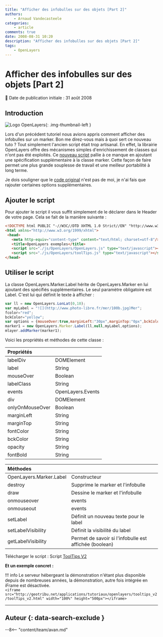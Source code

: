 ```yaml
---
title: "Afficher des infobulles sur des objets [Part 2]"
authors:
    - Arnaud Vandecasteele
categories:
    - article
comments: true
date: 2008-08-31 10:20
description: "Afficher des infobulles sur des objets [Part 2]"
tags:
    - OpenLayers
---
```


# Afficher des infobulles sur des objets [Part 2]

:calendar: Date de publication initiale : 31 août 2008

## Introduction

![Logo OpenLayers](https://cdn.geotribu.fr/img/logos-icones/logiciels_librairies/openlayers.png){: .img-thumbnail-left }

Lors d'un précédent tutoriel nous avions appris comment afficher des infobulles sur un marker. Bon me direz-vous mais à quoi sert ce nouveau tuto ? Tout simplement l'ancien script était trop artisanal. En effet, la librairie OpenLayers offre des mécanismes simples d'enrichissement de classes qui n'ont pas été exploités.
Ce [nouveau script](http://ks356007.kimsufi.com/arno/geotribu/applications/js/toolTips_ol.js "script toolTips V2") pallie à ce manque en ajoutant une spécification supplémentaire à la classe marker. Cette façon de faire permet une plus grande souplesse de travail et une meilleur portabilité à long terme.

Je dois souligner que le [code original](http://trac.openlayers.org/ticket/751 "Script label OpenLayers") n'est pas de moi, je n'ai fais que rajouter certaines options supplémentaires.

## Ajouter le script

Pour ajouter le script il vous suffit simplement de le déclarer dans le Header de votre page. Cela se fait de la manière suivante :

```html
<!DOCTYPE html PUBLIC "-//W3C//DTD XHTML 1.0 Strict//EN" "http://www.w3.org/TR/xhtml1/DTD/xhtml1-strict.dtd">
<html xmlns="http://www.w3.org/1999/xhtml">
 <head>
   <meta http-equiv="content-type" content="text/html; charset=utf-8"/>
   <title>OpenLayers exemples</title>
   <script src="./js/OpenLayers/OpenLayers.js" type="text/javascript"></script>
   <script src="./js/OpenLayers/toolTips.js" type="text/javascript"></script>
</head>
```

## Utiliser le script

La classe OpenLayers.Marker.Label hérite de OpenLayers.Marker en lui ajoutant des spécifiés supplémentaires. Le seul paramètre obligatoire est Label. C'est lui qui définit le texte à afficher :

```javascript
var ll = new OpenLayers.LonLat(0,10);  
var myLabel = "![](http://www.photo-libre.fr/mer/100b.jpg)Mer";  
fcolor="red";  
bckColor="yellow";  
var options = {mouseOver:true,marginLeft:"30px",marginTop:"0px",bckColor:"#9AD3FF",fontColor:"#043E6A",fontBold:true};  
marker1 = new OpenLayers.Marker.Label(ll,null,myLabel,options);  
mlayer.addMarker(marker1);
```

Voici les propriétés et méthodes de cette classe :

| Propriétés |  |
| :--------------- |:---------------|
| labelDiv | DOMElement |
| label | String |
| mouseOver | Boolean |
| labelClass | String |
| events | OpenLayers.Events |
| div | DOMElement |
| onlyOnMouseOver | Boolean |
| marginLeft | String |
| marginTop | String |
| fontColor | String |
| bckColor | String |
| opacity | String |
| fontBold | String |

| Méthodes | |
| :--------------- |:---------------|
| OpenLayers.Marker.Label | Constructeur |
| destroy | Supprime le marker et l'infobulle |
| draw | Dessine le marker et l'infobulle |
| onmouseover | events |
| onmouseout | events |
| setLabel | Définit un nouveau texte pour le label |
| setLabelVisibility | Définit la visibilité du label |
| getLabelVisibility | Permet de savoir si l'infobulle est affichée (boolean) |

Télécharger le script : Script [ToolTips V2](http://ks356007.kimsufi.com/arno/geotribu/applications/js/toolTips_ol.js "script toolTips V2")

**Et un exemple concret :**

!!! info
    Le serveur hébergeant la démonstration n'étant plus disponible depuis de nombreuses années, la démonstration, autre fois intégrée en iFrame est désactivée.  
    `<iframe src="http://geotribu.net/applications/tutoriaux/openlayers/tooltips_v2/toolTips_v2.html" width="100%" height="500px"></iframe>`

----

## Auteur {: data-search-exclude }

--8<-- "content/team/avan.md"
